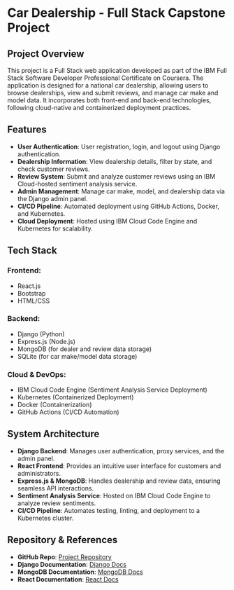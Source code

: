 # Car Dealership - Full Stack Capstone Project

## Project Overview
This project is a Full Stack web application developed as part of the IBM Full Stack Software Developer Professional Certificate on Coursera. The application is designed for a national car dealership, allowing users to browse dealerships, view and submit reviews, and manage car make and model data. It incorporates both front-end and back-end technologies, following cloud-native and containerized deployment practices.

## Features
- **User Authentication**: User registration, login, and logout using Django authentication.
- **Dealership Information**: View dealership details, filter by state, and check customer reviews.
- **Review System**: Submit and analyze customer reviews using an IBM Cloud-hosted sentiment analysis service.
- **Admin Management**: Manage car make, model, and dealership data via the Django admin panel.
- **CI/CD Pipeline**: Automated deployment using GitHub Actions, Docker, and Kubernetes.
- **Cloud Deployment**: Hosted using IBM Cloud Code Engine and Kubernetes for scalability.

## Tech Stack
### Frontend:
- React.js
- Bootstrap
- HTML/CSS

### Backend:
- Django (Python)
- Express.js (Node.js)
- MongoDB (for dealer and review data storage)
- SQLite (for car make/model data storage)

### Cloud & DevOps:
- IBM Cloud Code Engine (Sentiment Analysis Service Deployment)
- Kubernetes (Containerized Deployment)
- Docker (Containerization)
- GitHub Actions (CI/CD Automation)

## System Architecture
- **Django Backend**: Manages user authentication, proxy services, and the admin panel.
- **React Frontend**: Provides an intuitive user interface for customers and administrators.
- **Express.js & MongoDB**: Handles dealership and review data, ensuring seamless API interactions.
- **Sentiment Analysis Service**: Hosted on IBM Cloud Code Engine to analyze review sentiments.
- **CI/CD Pipeline**: Automates testing, linting, and deployment to a Kubernetes cluster.


## Repository & References
- **GitHub Repo**: [Project Repository](https://github.com/aysait101/xrwvm-fullstack_developer_capstone)
- **Django Documentation**: [Django Docs](https://docs.djangoproject.com/en/stable/)
- **MongoDB Documentation**: [MongoDB Docs](https://docs.mongodb.com/manual/)
- **React Documentation**: [React Docs](https://reactjs.org/docs/getting-started.html)


